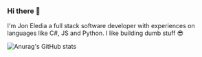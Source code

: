 ### Hi there 👋

I'm Jon Eledia a full stack software developer with experiences on languages like C#, JS and Python. I like building dumb stuff 😎

![Anurag's GitHub stats](https://github-readme-stats.vercel.app/api?username=joneledia&count_private=true)

